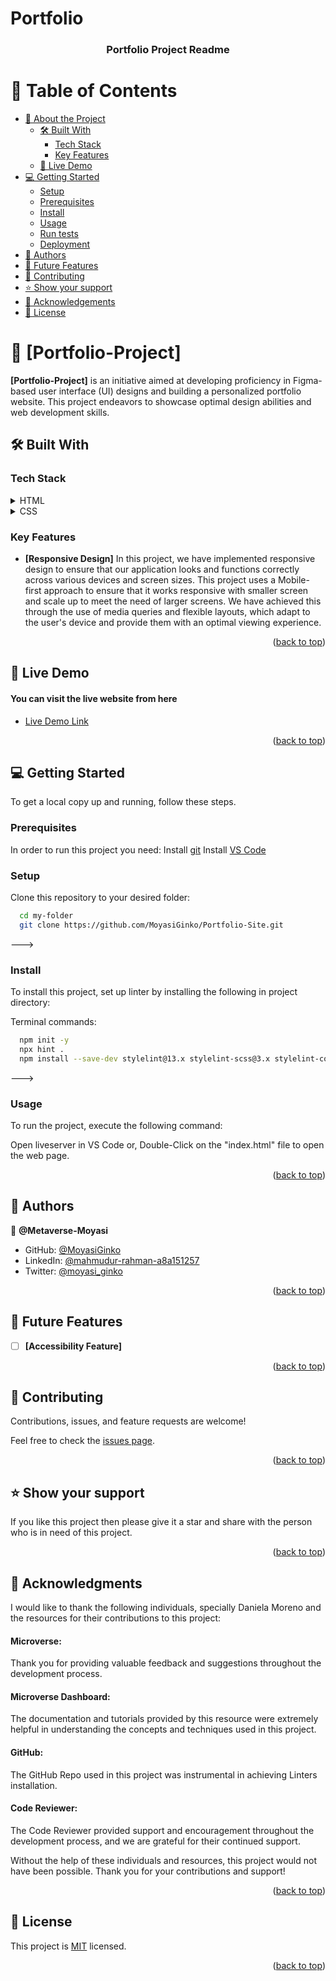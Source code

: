 # Portfolio 
<a name="readme-top"></a>

<!--
HOW TO USE:
This is an example of how you may give instructions on setting up your project locally.

Modify this file to match your project and remove sections that don't apply.

REQUIRED SECTIONS:
- Table of Contents
- About the Project
  - Built With
  - Live Demo
- Getting Started
- Authors
- Future Features
- Contributing
- Show your support
- Acknowledgements
- License

OPTIONAL SECTIONS:
- FAQ

After you're finished please remove all the comments and instructions!
-->
<div align="center">
  <!-- You are encouraged to replace this logo with your own! Otherwise you can also remove it. -->
  <h3><b>Portfolio Project Readme</b></h3>

</div>

# 📗 Table of Contents

- [📖 About the Project](#about-project)
  - [🛠 Built With](#built-with)
    - [Tech Stack](#tech-stack)
    - [Key Features](#key-features)
  - [🚀 Live Demo](#live-demo)
- [💻 Getting Started](#getting-started)
  - [Setup](#setup)
  - [Prerequisites](#prerequisites)
  - [Install](#install)
  - [Usage](#usage)
  - [Run tests](#run-tests)
  - [Deployment](#triangular_flag_on_post-deployment)
- [👥 Authors](#authors)
- [🔭 Future Features](#future-features)
- [🤝 Contributing](#contributing)
- [⭐️ Show your support](#support)
- [🙏 Acknowledgements](#acknowledgements)
- [📝 License](#license)

# 📖 [Portfolio-Project] <a name="about-project"></a>


**[Portfolio-Project]** is an initiative aimed at developing proficiency in Figma-based user interface (UI) designs and building a personalized portfolio website. This project endeavors to showcase optimal design abilities and web development skills.

## 🛠 Built With <a name="built-with"></a>

### Tech Stack <a name="tech-stack"></a>

<details>
  <summary>HTML</summary>
  <ul>
    <li><a href="https://developer.mozilla.org/en-US/docs/Web/HTML">Html</a></li>
  </ul>
</details>

<details>
  <summary>CSS</summary>
  <ul>
    <li><a href="https://developer.mozilla.org/en-US/docs/Web/CSS">CSS</a></li>
  </ul>
</details>

### Key Features <a name="key-features"></a>

- **[Responsive Design]**
In this project, we have implemented responsive design to ensure that our application looks and functions correctly across various devices and screen sizes. This project uses a Mobile-first approach to ensure that it works responsive with smaller screen and scale up to meet the need of larger screens.
We have achieved this through the use of media queries and flexible layouts, which adapt to the user's device and provide them with an optimal viewing experience. 

<p align="right">(<a href="#readme-top">back to top</a>)</p>

<!-- LIVE DEMO -->
## 🚀 Live Demo <a name="live-demo"></a>

#### You can visit the live website from here
- [Live Demo Link](https://MoyasiGinko.github.io/Portfolio-Site/)

<p align="right">(<a href="#readme-top">back to top</a>)</p>

<!-- GETTING STARTED -->
## 💻 Getting Started <a name="getting-started"></a>

To get a local copy up and running, follow these steps.

### Prerequisites

In order to run this project you need:
Install <a href="https://git-scm.com/downloads">git</a>
Install <a href="https://code.visualstudio.com/download">VS Code</a>

### Setup

Clone this repository to your desired folder:

```sh
  cd my-folder
  git clone https://github.com/MoyasiGinko/Portfolio-Site.git
```
--->

### Install

To install this project, set up linter by installing the following in project directory:

Terminal commands:

```sh
  npm init -y
  npx hint .
  npm install --save-dev stylelint@13.x stylelint-scss@3.x stylelint-config-standard@21.x stylelint-csstree-validator@1.x
```
--->
### Usage

To run the project, execute the following command:

Open liveserver in VS Code
or,
Double-Click on the "index.html" file to open the web page.

<p align="right">(<a href="#readme-top">back to top</a>)</p>

<!-- AUTHORS -->
## 👥 Authors <a name="authors"></a>

👤 **@Metaverse-Moyasi**

- GitHub: [@MoyasiGinko](https://github.com/MoyasiGinko)
- LinkedIn: [@mahmudur-rahman-a8a151257](https://www.linkedin.com/in/mahmudur-rahman-a8a151257/)
- Twitter: [@moyasi_ginko](https://twitter.com/moyasi_ginko)

<p align="right">(<a href="#readme-top">back to top</a>)</p>

<!-- FUTURE FEATURES -->
## 🔭 Future Features <a name="future-features"></a>

- [ ] **[Accessibility Feature]**

<p align="right">(<a href="#readme-top">back to top</a>)</p>

<!-- CONTRIBUTING -->
## 🤝 Contributing <a name="contributing"></a>

Contributions, issues, and feature requests are welcome!

Feel free to check the [issues page](../../issues/).

<p align="right">(<a href="#readme-top">back to top</a>)</p>

<!-- SUPPORT -->

## ⭐️ Show your support <a name="support"></a>

If you like this project then please give it a star and share with the person who is in need of this project.

<p align="right">(<a href="#readme-top">back to top</a>)</p>

<!-- ACKNOWLEDGEMENTS -->
## 🙏 Acknowledgments <a name="acknowledgements"></a>

I would like to thank the following individuals, specially Daniela Moreno and the resources for their contributions to this project:
#### Microverse: 
Thank you for providing valuable feedback and suggestions throughout the development process.
#### Microverse Dashboard: 
The documentation and tutorials provided by this resource were extremely helpful in understanding the concepts and techniques used in this project.
#### GitHub: 
The GitHub Repo used in this project was instrumental in achieving Linters installation.
#### Code Reviewer: 
The Code Reviewer provided support and encouragement throughout the development process, and we are grateful for their continued support.

Without the help of these individuals and resources, this project would not have been possible. Thank you for your contributions and support!

<p align="right">(<a href="#readme-top">back to top</a>)</p>

<!-- LICENSE -->
## 📝 License <a name="license"></a>

This project is [MIT](./LICENSE.md) licensed.

<p align="right">(<a href="#readme-top">back to top</a>)</p>
